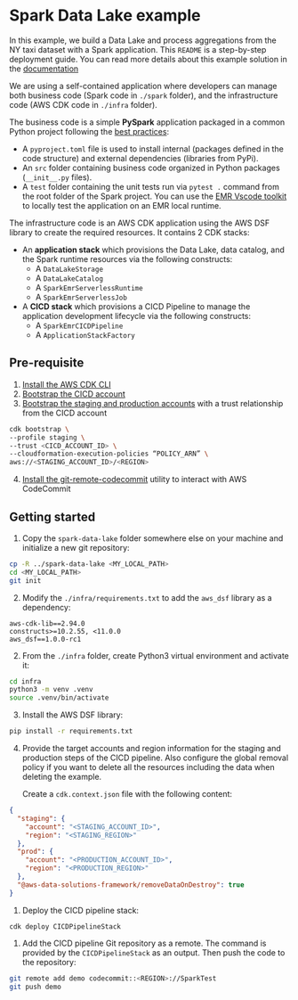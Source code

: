# Spark Data Lake example 

In this example, we build a Data Lake and process aggregations from the NY taxi dataset with a Spark application. This `README` is a step-by-step deployment guide. You can read more details about this example solution in the [documentation](https://awslabs.github.io/aws-data-solutions-framework/)

We are using a self-contained application where developers can manage both business code (Spark code in `./spark` folder), and the infrastructure code (AWS CDK code in `./infra` folder).

The business code is a simple **PySpark** application packaged in a common Python project following the [best practices](https://packaging.python.org/en/latest/tutorials/packaging-projects/):
 * A `pyproject.toml` file is used to install internal (packages defined in the code structure) and external dependencies (libraries from PyPi).
 * An `src` folder containing business code organized in Python packages (`__init__.py` files).
 * A `test` folder containing the unit tests run via `pytest .` command from the root folder of the Spark project. You can use the [EMR Vscode toolkit](https://marketplace.visualstudio.com/items?itemName=AmazonEMR.emr-tools) to locally test the application on an EMR local runtime.

The infrastructure code is an AWS CDK application using the AWS DSF library to create the required resources. It contains 2 CDK stacks:
 * An **application stack** which provisions the Data Lake, data catalog, and the Spark runtime resources via the following constructs:
   * A `DataLakeStorage` 
   * A `DataLakeCatalog`
   * A `SparkEmrServerlessRuntime`
   * A `SparkEmrServerlessJob`
 * A **CICD stack** which provisions a CICD Pipeline to manage the application development lifecycle via the following constructs:
   * A `SparkEmrCICDPipeline`
   * A `ApplicationStackFactory`

## Pre-requisite

1. [Install the AWS CDK CLI](https://docs.aws.amazon.com/cdk/v2/guide/getting_started.html#getting_started_install)
2. [Bootstrap the CICD account](https://docs.aws.amazon.com/cdk/v2/guide/getting_started.html#getting_started_bootstrap)
3. [Bootstrap the staging and production accounts](https://docs.aws.amazon.com/cdk/api/v2/docs/aws-cdk-lib.pipelines-readme.html#cdk-environment-bootstrapping) with a trust relationship from the CICD account

```bash
cdk bootstrap \
--profile staging \
--trust <CICD_ACCOUNT_ID> \
--cloudformation-execution-policies “POLICY_ARN” \
aws://<STAGING_ACCOUNT_ID>/<REGION>
```
4. [Install the git-remote-codecommit](https://docs.aws.amazon.com/codecommit/latest/userguide/setting-up-git-remote-codecommit.html#setting-up-git-remote-codecommit-install) utility to interact with AWS CodeCommit

## Getting started

1. Copy the `spark-data-lake` folder somewhere else on your machine and initialize a new git repository:

```bash
cp -R ../spark-data-lake <MY_LOCAL_PATH>
cd <MY_LOCAL_PATH>
git init
```

2. Modify the `./infra/requirements.txt` to add the `aws_dsf` library as a dependency:

```
aws-cdk-lib==2.94.0
constructs>=10.2.55, <11.0.0
aws_dsf==1.0.0-rc1
```

2. From the `./infra` folder, create Python3 virtual environment and activate it:

```bash
cd infra
python3 -m venv .venv 
source .venv/bin/activate 
```

3. Install the AWS DSF library:

```bash
pip install -r requirements.txt 
```

4. Provide the target accounts and region information for the staging and production steps of the CICD pipeline. 
   Also configure the global removal policy if you want to delete all the resources including the data when deleting the example.


   Create a `cdk.context.json` file with the following content:

```json
{
  "staging": {
    "account": "<STAGING_ACCOUNT_ID>",
    "region": "<STAGING_REGION>"
  },
  "prod": {
    "account": "<PRODUCTION_ACCOUNT_ID>",
    "region": "<PRODUCTION_REGION>"
  },
  "@aws-data-solutions-framework/removeDataOnDestroy": true
}
```

1. Deploy the CICD pipeline stack:

```
cdk deploy CICDPipelineStack
```

1. Add the CICD pipeline Git repository as a remote. The command is provided by the `CICDPipelineStack` as an output. Then push the code to the repository:

```bash
git remote add demo codecommit::<REGION>://SparkTest
git push demo
```